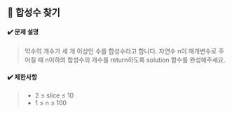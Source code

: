 ## :blue_book: 합성수 찾기

#### :heavy_check_mark: 문제 설명 
> 약수의 개수가 세 개 이상인 수를 합성수라고 합니다. 자연수 n이 매개변수로 주어질 때 n이하의 합성수의 개수를 return하도록 solution 함수를 완성해주세요.

#### :heavy_check_mark: 제한사항
> * 2 ≤ slice ≤ 10
> * 1 ≤ n ≤ 100
